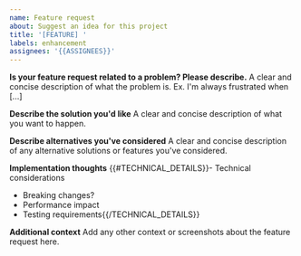 ```yaml
---
name: Feature request
about: Suggest an idea for this project
title: '[FEATURE] '
labels: enhancement
assignees: '{{ASSIGNEES}}'
---
```


**Is your feature request related to a problem? Please describe.**
A clear and concise description of what the problem is. Ex. I'm always frustrated when [...]

**Describe the solution you'd like**
A clear and concise description of what you want to happen.

**Describe alternatives you've considered**
A clear and concise description of any alternative solutions or features you've considered.

**Implementation thoughts**
{{#TECHNICAL_DETAILS}}- Technical considerations
- Breaking changes?
- Performance impact
- Testing requirements{{/TECHNICAL_DETAILS}}

**Additional context**
Add any other context or screenshots about the feature request here.